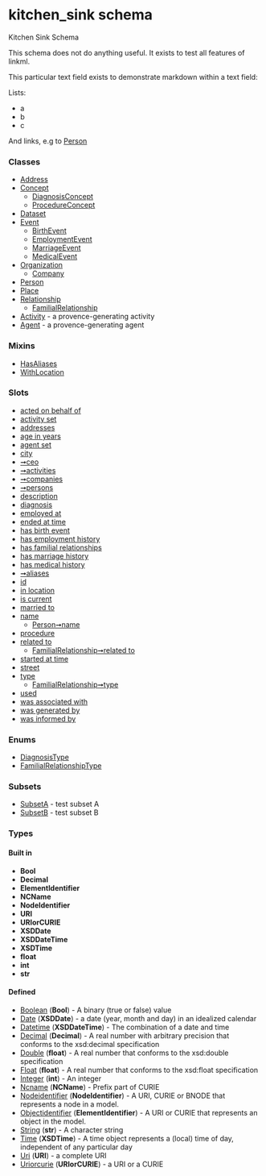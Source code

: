 
# kitchen_sink schema


Kitchen Sink Schema

This schema does not do anything useful. It exists to test all features of linkml.

This particular text field exists to demonstrate markdown within a text field:

Lists:

   * a
   * b
   * c

And links, e.g to [Person](Person.md)


### Classes

 * [Address](Address.md)
 * [Concept](Concept.md)
     * [DiagnosisConcept](DiagnosisConcept.md)
     * [ProcedureConcept](ProcedureConcept.md)
 * [Dataset](Dataset.md)
 * [Event](Event.md)
     * [BirthEvent](BirthEvent.md)
     * [EmploymentEvent](EmploymentEvent.md)
     * [MarriageEvent](MarriageEvent.md)
     * [MedicalEvent](MedicalEvent.md)
 * [Organization](Organization.md)
     * [Company](Company.md)
 * [Person](Person.md)
 * [Place](Place.md)
 * [Relationship](Relationship.md)
     * [FamilialRelationship](FamilialRelationship.md)
 * [Activity](Activity.md) - a provence-generating activity
 * [Agent](Agent.md) - a provence-generating agent

### Mixins

 * [HasAliases](HasAliases.md)
 * [WithLocation](WithLocation.md)

### Slots

 * [acted on behalf of](acted_on_behalf_of.md)
 * [activity set](activity_set.md)
 * [addresses](addresses.md)
 * [age in years](age_in_years.md)
 * [agent set](agent_set.md)
 * [city](city.md)
 * [➞ceo](company__ceo.md)
 * [➞activities](dataset__activities.md)
 * [➞companies](dataset__companies.md)
 * [➞persons](dataset__persons.md)
 * [description](description.md)
 * [diagnosis](diagnosis.md)
 * [employed at](employed_at.md)
 * [ended at time](ended_at_time.md)
 * [has birth event](has_birth_event.md)
 * [has employment history](has_employment_history.md)
 * [has familial relationships](has_familial_relationships.md)
 * [has marriage history](has_marriage_history.md)
 * [has medical history](has_medical_history.md)
 * [➞aliases](hasAliases__aliases.md)
 * [id](id.md)
 * [in location](in_location.md)
 * [is current](is_current.md)
 * [married to](married_to.md)
 * [name](name.md)
     * [Person➞name](Person_name.md)
 * [procedure](procedure.md)
 * [related to](related_to.md)
     * [FamilialRelationship➞related to](FamilialRelationship_related_to.md)
 * [started at time](started_at_time.md)
 * [street](street.md)
 * [type](type.md)
     * [FamilialRelationship➞type](FamilialRelationship_type.md)
 * [used](used.md)
 * [was associated with](was_associated_with.md)
 * [was generated by](was_generated_by.md)
 * [was informed by](was_informed_by.md)

### Enums

 * [DiagnosisType](DiagnosisType.md)
 * [FamilialRelationshipType](FamilialRelationshipType.md)

### Subsets

 * [SubsetA](SubsetA.md) - test subset A
 * [SubsetB](SubsetB.md) - test subset B

### Types


#### Built in

 * **Bool**
 * **Decimal**
 * **ElementIdentifier**
 * **NCName**
 * **NodeIdentifier**
 * **URI**
 * **URIorCURIE**
 * **XSDDate**
 * **XSDDateTime**
 * **XSDTime**
 * **float**
 * **int**
 * **str**

#### Defined

 * [Boolean](Boolean.md)  (**Bool**)  - A binary (true or false) value
 * [Date](Date.md)  (**XSDDate**)  - a date (year, month and day) in an idealized calendar
 * [Datetime](Datetime.md)  (**XSDDateTime**)  - The combination of a date and time
 * [Decimal](Decimal.md)  (**Decimal**)  - A real number with arbitrary precision that conforms to the xsd:decimal specification
 * [Double](Double.md)  (**float**)  - A real number that conforms to the xsd:double specification
 * [Float](Float.md)  (**float**)  - A real number that conforms to the xsd:float specification
 * [Integer](Integer.md)  (**int**)  - An integer
 * [Ncname](Ncname.md)  (**NCName**)  - Prefix part of CURIE
 * [Nodeidentifier](Nodeidentifier.md)  (**NodeIdentifier**)  - A URI, CURIE or BNODE that represents a node in a model.
 * [Objectidentifier](Objectidentifier.md)  (**ElementIdentifier**)  - A URI or CURIE that represents an object in the model.
 * [String](String.md)  (**str**)  - A character string
 * [Time](Time.md)  (**XSDTime**)  - A time object represents a (local) time of day, independent of any particular day
 * [Uri](Uri.md)  (**URI**)  - a complete URI
 * [Uriorcurie](Uriorcurie.md)  (**URIorCURIE**)  - a URI or a CURIE
